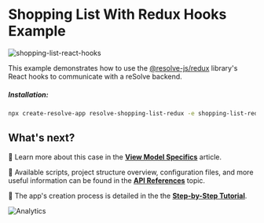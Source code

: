 # Shopping List With Redux Hooks Example

![shopping-list-react-hooks](https://user-images.githubusercontent.com/37070809/94238710-69a66800-ff19-11ea-94e3-08775f03781b.png)

This example demonstrates how to use the [@resolve-js/redux](https://reimagined.github.io/resolve/docs/frontend#@resolve-js/redux-library) library's React hooks to communicate with a reSolve backend.

##### Installation:

```sh
npx create-resolve-app resolve-shopping-list-redux -e shopping-list-redux
```

## What's next?

📑 Learn more about this case in the [**View Model Specifics**](https://reimagined.github.io/resolve/docs/read-side#view-model-specifics) article.

📑 Available scripts, project structure overview, configuration files, and more useful information can be found in the [**API References**](https://reimagined.github.io/resolve/docs/api-reference) topic.

📑 The app's creation process is detailed in the the [**Step-by-Step Tutorial**](https://reimagined.github.io/resolve/docs/tutorial).

![Analytics](https://ga-beacon.appspot.com/UA-118635726-1/examples-shopping-list-readme?pixel)
